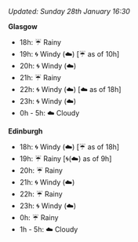 *Updated: Sunday 28th January 16:30*

**Glasgow**

* 18h: :umbrella: Rainy
* 19h: :cyclone: Windy (:cloud:) [:umbrella: as of 10h]
* 20h: :cyclone: Windy (:cloud:)
* 21h: :umbrella: Rainy
* 22h: :cyclone: Windy (:cloud:) [:cloud: as of 18h]
* 23h: :cyclone: Windy (:cloud:)
* 0h - 5h: :cloud: Cloudy

**Edinburgh**

* 18h: :cyclone: Windy (:cloud:) [:umbrella: as of 18h]
* 19h: :umbrella: Rainy [:cyclone:(:cloud:) as of 9h]
* 20h: :umbrella: Rainy
* 21h: :cyclone: Windy (:cloud:)
* 22h: :umbrella: Rainy
* 23h: :cyclone: Windy (:cloud:)
* 0h: :umbrella: Rainy
* 1h - 5h: :cloud: Cloudy
